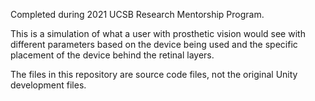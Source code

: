 Completed during 2021 UCSB Research Mentorship Program.

This is a simulation of what a user with prosthetic vision would see with different parameters based on the device being used and the specific placement of the device behind the retinal layers.

The files in this repository are source code files, not the original Unity development files.
